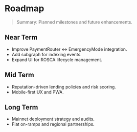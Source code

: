 # Roadmap

> Summary: Planned milestones and future enhancements.

## Near Term
- Improve PaymentRouter ↔ EmergencyMode integration.
- Add subgraph for indexing events.
- Expand UI for ROSCA lifecycle management.

## Mid Term
- Reputation-driven lending policies and risk scoring.
- Mobile-first UX and PWA.

## Long Term
- Mainnet deployment strategy and audits.
- Fiat on-ramps and regional partnerships.
